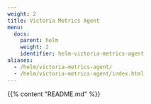 ```yaml
---
weight: 2
title: Victoria Metrics Agent
menu:
  docs:
    parent: helm
    weight: 2
    identifier: helm-victoria-metrics-agent
aliases:
  - /helm/victoria-metrics-agent/
  - /helm/victoria-metrics-agent/index.html
---
```

{{% content "README.md" %}}

